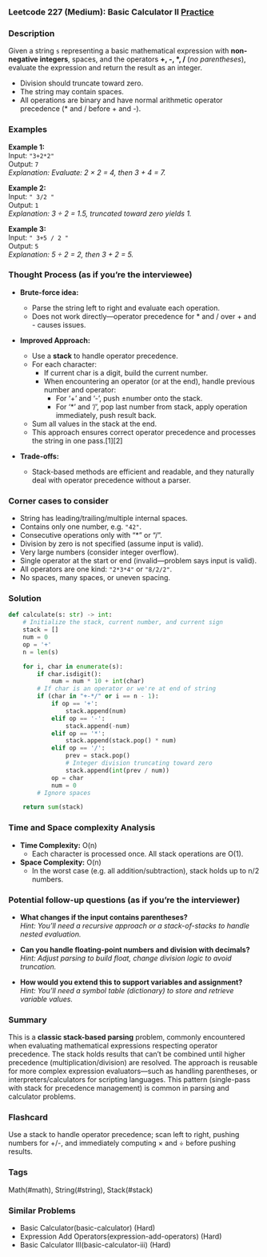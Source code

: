 ### Leetcode 227 (Medium): Basic Calculator II [Practice](https://leetcode.com/problems/basic-calculator-ii)

### Description  
Given a string `s` representing a basic mathematical expression with **non-negative integers**, spaces, and the operators **+, -, \*, /** (*no parentheses*), evaluate the expression and return the result as an integer.  
- Division should truncate toward zero.
- The string may contain spaces.
- All operations are binary and have normal arithmetic operator precedence (\* and / before + and -).

### Examples  

**Example 1:**  
Input: `"3+2*2"`  
Output: `7`  
*Explanation: Evaluate: 2 × 2 = 4, then 3 + 4 = 7.*

**Example 2:**  
Input: `" 3/2 "`  
Output: `1`  
*Explanation: 3 ÷ 2 = 1.5, truncated toward zero yields 1.*

**Example 3:**  
Input: `" 3+5 / 2 "`  
Output: `5`  
*Explanation: 5 ÷ 2 = 2, then 3 + 2 = 5.*

### Thought Process (as if you’re the interviewee)  
- **Brute-force idea:**  
  - Parse the string left to right and evaluate each operation.  
  - Does not work directly—operator precedence for \* and / over + and - causes issues.

- **Improved Approach:**  
  - Use a **stack** to handle operator precedence.  
  - For each character:
    - If current char is a digit, build the current number.
    - When encountering an operator (or at the end), handle previous number and operator:
      - For ‘+’ and ‘-’, push ±number onto the stack.
      - For ‘\*’ and ‘/’, pop last number from stack, apply operation immediately, push result back.
  - Sum all values in the stack at the end.
  - This approach ensures correct operator precedence and processes the string in one pass.[1][2]

- **Trade-offs:**  
  - Stack-based methods are efficient and readable, and they naturally deal with operator precedence without a parser.

### Corner cases to consider  
- String has leading/trailing/multiple internal spaces.
- Contains only one number, e.g. `"42"`.
- Consecutive operations only with “\*” or “/”.
- Division by zero is not specified (assume input is valid).
- Very large numbers (consider integer overflow).
- Single operator at the start or end (invalid—problem says input is valid).
- All operators are one kind: `"2*3*4"` or `"8/2/2"`.
- No spaces, many spaces, or uneven spacing.

### Solution

```python
def calculate(s: str) -> int:
    # Initialize the stack, current number, and current sign
    stack = []
    num = 0
    op = '+'
    n = len(s)

    for i, char in enumerate(s):
        if char.isdigit():
            num = num * 10 + int(char)
        # If char is an operator or we're at end of string
        if (char in "+-*/" or i == n - 1):
            if op == '+':
                stack.append(num)
            elif op == '-':
                stack.append(-num)
            elif op == '*':
                stack.append(stack.pop() * num)
            elif op == '/':
                prev = stack.pop()
                # Integer division truncating toward zero
                stack.append(int(prev / num))
            op = char
            num = 0
        # Ignore spaces

    return sum(stack)
```

### Time and Space complexity Analysis  

- **Time Complexity:** O(n)  
  - Each character is processed once. All stack operations are O(1).
- **Space Complexity:** O(n)  
  - In the worst case (e.g. all addition/subtraction), stack holds up to n/2 numbers.

### Potential follow-up questions (as if you’re the interviewer)  

- **What changes if the input contains parentheses?**  
  *Hint: You’ll need a recursive approach or a stack-of-stacks to handle nested evaluation.*

- **Can you handle floating-point numbers and division with decimals?**  
  *Hint: Adjust parsing to build float, change division logic to avoid truncation.*

- **How would you extend this to support variables and assignment?**  
  *Hint: You’ll need a symbol table (dictionary) to store and retrieve variable values.*

### Summary
This is a **classic stack-based parsing** problem, commonly encountered when evaluating mathematical expressions respecting operator precedence. The stack holds results that can’t be combined until higher precedence (multiplication/division) are resolved. The approach is reusable for more complex expression evaluators—such as handling parentheses, or interpreters/calculators for scripting languages. This pattern (single-pass with stack for precedence management) is common in parsing and calculator problems.


### Flashcard
Use a stack to handle operator precedence; scan left to right, pushing numbers for +/-, and immediately computing × and ÷ before pushing results.

### Tags
Math(#math), String(#string), Stack(#stack)

### Similar Problems
- Basic Calculator(basic-calculator) (Hard)
- Expression Add Operators(expression-add-operators) (Hard)
- Basic Calculator III(basic-calculator-iii) (Hard)
